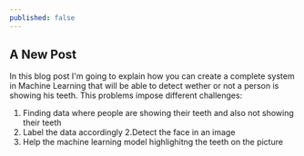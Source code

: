 ```yaml
---
published: false
---
```

## A New Post

In this blog post I'm going to explain how you can create a complete system in Machine Learning that will be able to detect wether or not a person is showing his teeth.
This problems impose different challenges:
1. Finding data where people are showing their teeth and also not showing their teeth
2. Label the data accordingly
2.Detect the face in an image
2. Help the machine learning model highlighitng the teeth on the picture

